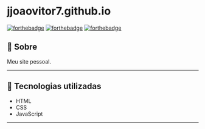 # jjoaovitor7.github.io

[![forthebadge](https://forthebadge.com/images/badges/uses-html.svg)](https://forthebadge.com)
[![forthebadge](https://forthebadge.com/images/badges/uses-css.svg)](https://forthebadge.com)
[![forthebadge](https://forthebadge.com/images/badges/uses-js.svg)](https://forthebadge.com)

## :scroll: Sobre
Meu site pessoal.

---

## :rocket: Tecnologias utilizadas
* HTML
* CSS
* JavaScript

---
